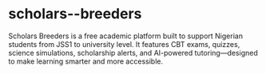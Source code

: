 # scholars--breeders
Scholars Breeders is a free academic platform built to support Nigerian students from JSS1 to university level. It features CBT exams, quizzes, science simulations, scholarship alerts, and AI-powered tutoring—designed to make learning smarter and more accessible.
